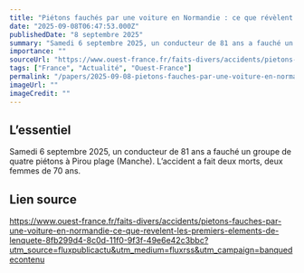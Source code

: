 ```yaml
---
title: "Piétons fauchés par une voiture en Normandie : ce que révèlent les premiers éléments de l’enquête"
date: "2025-09-08T06:47:53.000Z"
publishedDate: "8 septembre 2025"
summary: "Samedi 6 septembre 2025, un conducteur de 81 ans a fauché un groupe de quatre piétons à Pirou plage (Manche). L’accident a fait deux morts, deux femmes de 70 ans."
importance: ""
sourceUrl: "https://www.ouest-france.fr/faits-divers/accidents/pietons-fauches-par-une-voiture-en-normandie-ce-que-revelent-les-premiers-elements-de-lenquete-8fb299d4-8c0d-11f0-9f3f-49e6e42c3bbc?utm_source=fluxpublicactu&utm_medium=fluxrss&utm_campaign=banquedecontenu"
tags: ["France", "Actualité", "Ouest-France"]
permalink: "/papers/2025-09-08-pietons-fauches-par-une-voiture-en-normandie-ce-que-revelent-les-premiers-elements-de-lenquete"
imageUrl: ""
imageCredit: ""
---
```


## L’essentiel

Samedi 6 septembre 2025, un conducteur de 81 ans a fauché un groupe de quatre piétons à Pirou plage (Manche). L’accident a fait deux morts, deux femmes de 70 ans.

## Lien source

https://www.ouest-france.fr/faits-divers/accidents/pietons-fauches-par-une-voiture-en-normandie-ce-que-revelent-les-premiers-elements-de-lenquete-8fb299d4-8c0d-11f0-9f3f-49e6e42c3bbc?utm_source=fluxpublicactu&utm_medium=fluxrss&utm_campaign=banquedecontenu
